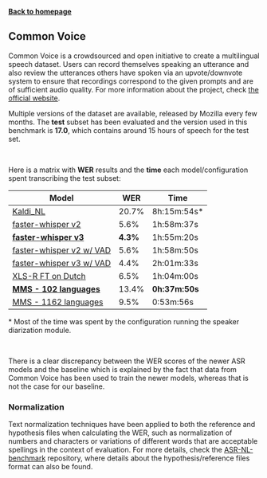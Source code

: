 [**Back to homepage**](../../index.md)

<h2>Common Voice</h2>

Common Voice is a crowdsourced and open initiative to create a multilingual speech dataset. Users can record themselves speaking an utterance and also review the utterances others have spoken via an upvote/downvote system to ensure that recordings correspond to the given prompts and are of sufficient audio quality. For more information about the project, check [the official website](https://commonvoice.mozilla.org).

Multiple versions of the dataset are available, released by Mozilla every few months. The **test** subset has been evaluated and the version used in this benchmark is **17.0**, which contains around 15 hours of speech for the test set.

<br>

Here is a matrix with **WER** results and the **time** each model/configuration spent transcribing the test subset:

|Model|WER|Time|
|---|---|---|
|[Kaldi_NL](https://github.com/opensource-spraakherkenning-nl/Kaldi_NL)|20.7%|8h:15m:54s*|
|[faster-whisper v2](https://github.com/SYSTRAN/faster-whisper/)|5.6%|1h:58m:37s|
|[**faster-whisper v3**](https://github.com/SYSTRAN/faster-whisper/)|**4.3%**|1h:55m:20s|
|[faster-whisper v2 w/ VAD](https://github.com/SYSTRAN/faster-whisper/)|5.6%|1h:58m:50s|
|[faster-whisper v3 w/ VAD](https://github.com/SYSTRAN/faster-whisper/)|4.4%|2h:01m:33s|
|[XLS-R FT on Dutch](https://huggingface.co/jonatasgrosman/wav2vec2-xls-r-1b-dutch)|6.5%|1h:04m:00s|
|[**MMS - 102 languages**](https://huggingface.co/facebook/mms-1b-fl102)|13.4%|**0h:37m:50s**|
|[MMS - 1162 languages](https://huggingface.co/facebook/mms-1b-all)|9.5%|0:53m:56s|

\* Most of the time was spent by the configuration running the speaker diarization module.

<br>

There is a clear discrepancy between the WER scores of the newer ASR models and the baseline which is explained by the fact that data from Common Voice has been used to train the newer models, whereas that is not the case for our baseline.


### Normalization

Text normalization techniques have been applied to both the reference and hypothesis files when calculating the WER, such as normalization of numbers and characters or variations of different words that are acceptable spellings in the context of evaluation. For more details, check the [ASR-NL-benchmark](https://github.com/opensource-spraakherkenning-nl/ASR_NL_benchmark) repository, where details about the hypothesis/reference files format can also be found.